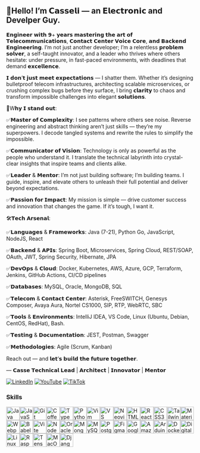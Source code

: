<!-- ## Hello! my pleasure I am Casseli..! 👋
 #### Electronic engineer with major in the I+D Software & Telecoms field. This is just a little bit of me, I self-taught by nature and I really like the professional challenges I am comfortable about working in a fast-paced team environment. Where operate under pressure and have to hit strict timelines to be successful. Thats' makes me feel alive!

#### I have a passion for customer satisfaction and engineering development. Working with a team that strives to solve the customers’ issues on the first try or develop a tough and amazing project of I+D ever will be a great accomplishment!

![Banner full Stack developer](./assets/img/fsDev.jpg)

#### There are some key words that I'd like to share of me such as The Creativity, Abstract Thinking, Recognize Patterns, find the beginning in reverse mode like Reverse Engineering that's my cup of tea! I mean I really like to make easy tough things, for instance, to be able to take complex information and present it in a clear, concise manner and be able to explain it further if required by a customer or project!

#### So, if you need some help with Tech please don't hesitate to contact me! and I'll be really happy to support you..!! -->

## 👋Hello! I’m 𝗖𝗮𝘀𝘀𝗲𝗹𝗶 — an 𝗘𝗹𝗲𝗰𝘁𝗿𝗼𝗻𝗶𝗰 and Develper Guy.
𝗘𝗻𝗴𝗶𝗻𝗲𝗲𝗿 𝘄𝗶𝘁𝗵 𝟵+ 𝘆𝗲𝗮𝗿𝘀 𝗺𝗮𝘀𝘁𝗲𝗿𝗶𝗻𝗴 𝘁𝗵𝗲 𝗮𝗿𝘁 𝗼𝗳 𝗧𝗲𝗹𝗲𝗰𝗼𝗺𝗺𝘂𝗻𝗶𝗰𝗮𝘁𝗶𝗼𝗻𝘀, 𝗖𝗼𝗻𝘁𝗮𝗰𝘁 𝗖𝗲𝗻𝘁𝗲𝗿 𝗩𝗼𝗶𝗰𝗲 𝗖𝗼𝗿𝗲, 𝗮𝗻𝗱 𝗕𝗮𝗰𝗸𝗲𝗻𝗱 𝗘𝗻𝗴𝗶𝗻𝗲𝗲𝗿𝗶𝗻𝗴. I’m not just another developer; I’m a relentless 𝗽𝗿𝗼𝗯𝗹𝗲𝗺 𝘀𝗼𝗹𝘃𝗲𝗿, a self-taught innovator, and a leader who thrives where others hesitate: under pressure, in fast-paced environments, with deadlines that demand 𝗲𝘅𝗰𝗲𝗹𝗹𝗲𝗻𝗰𝗲.

𝗜 𝗱𝗼𝗻’𝘁 𝗷𝘂𝘀𝘁 𝗺𝗲𝗲𝘁 𝗲𝘅𝗽𝗲𝗰𝘁𝗮𝘁𝗶𝗼𝗻𝘀 — I shatter them. Whether it’s designing bulletproof telecom infrastructures, architecting scalable microservices, or crushing complex bugs before they surface, I bring 𝗰𝗹𝗮𝗿𝗶𝘁𝘆 to chaos and transform impossible challenges into elegant 𝘀𝗼𝗹𝘂𝘁𝗶𝗼𝗻𝘀.

🎯W𝗵𝘆 𝗜 𝘀𝘁𝗮𝗻𝗱 𝗼𝘂𝘁:

✅𝗠𝗮𝘀𝘁𝗲𝗿 𝗼𝗳 𝗖𝗼𝗺𝗽𝗹𝗲𝘅𝗶𝘁𝘆: I see patterns where others see noise. Reverse engineering and abstract thinking aren’t just skills — they’re my superpowers. I decode tangled systems and rewrite the rules to simplify the impossible.

✅𝗖𝗼𝗺𝗺𝘂𝗻𝗶𝗰𝗮𝘁𝗼𝗿 𝗼𝗳 𝗩𝗶𝘀𝗶𝗼𝗻: Technology is only as powerful as the people who understand it. I translate the technical labyrinth into crystal-clear insights that inspire teams and clients alike.

✅𝗟𝗲𝗮𝗱𝗲𝗿 & 𝗠𝗲𝗻𝘁𝗼𝗿: I’m not just building software; I’m building teams. I guide, inspire, and elevate others to unleash their full potential and deliver beyond expectations.

✅𝗣𝗮𝘀𝘀𝗶𝗼𝗻 𝗳𝗼𝗿 𝗜𝗺𝗽𝗮𝗰𝘁: My mission is simple — drive customer success and innovation that changes the game. If it’s tough, I want it.

🛠️𝗧𝗲𝗰𝗵 𝗔𝗿𝘀𝗲𝗻𝗮𝗹:

✅𝗟𝗮𝗻𝗴𝘂𝗮𝗴𝗲𝘀 & 𝗙𝗿𝗮𝗺𝗲𝘄𝗼𝗿𝗸𝘀: Java (7-21), Python
Go, JavaScript, NodeJS, React

✅𝗕𝗮𝗰𝗸𝗲𝗻𝗱 & 𝗔𝗣𝗜𝘀: Spring Boot, Microservices, Spring Cloud, REST/SOAP, OAuth, JWT, Spring Security, Hibernate, JPA

✅𝗗𝗲𝘃𝗢𝗽𝘀 & 𝗖𝗹𝗼𝘂𝗱: Docker, Kubernetes, AWS, Azure, GCP, Terraform, Jenkins, GitHub Actions, CI/CD pipelines

✅𝗗𝗮𝘁𝗮𝗯𝗮𝘀𝗲𝘀: MySQL, Oracle, MongoDB, SQL

✅𝗧𝗲𝗹𝗲𝗰𝗼𝗺 & 𝗖𝗼𝗻𝘁𝗮𝗰𝘁 𝗖𝗲𝗻𝘁𝗲𝗿: Asterisk, FreeSWITCH, Genesys Composer, Avaya Aura, Nortel CS1000, SIP, RTP, WebRTC, SBC

✅𝗧𝗼𝗼𝗹𝘀 & 𝗘𝗻𝘃𝗶𝗿𝗼𝗻𝗺𝗲𝗻𝘁𝘀: IntelliJ IDEA, VS Code, Linux (Ubuntu, Debian, CentOS, RedHat), Bash.

✅𝗧𝗲𝘀𝘁𝗶𝗻𝗴 & 𝗗𝗼𝗰𝘂𝗺𝗲𝗻𝘁𝗮𝘁𝗶𝗼𝗻: JEST, Postman, Swagger

✅𝗠𝗲𝘁𝗵𝗼𝗱𝗼𝗹𝗼𝗴𝗶𝗲𝘀: Agile (Scrum, Kanban)


Reach out — and 𝗹𝗲𝘁’𝘀 𝗯𝘂𝗶𝗹𝗱 𝘁𝗵𝗲 𝗳𝘂𝘁𝘂𝗿𝗲 𝘁𝗼𝗴𝗲𝘁𝗵𝗲𝗿.

— 𝗖𝗮𝘀𝘀𝗲
𝗧𝗲𝗰𝗵𝗻𝗶𝗰𝗮𝗹 𝗟𝗲𝗮𝗱 | 𝗔𝗿𝗰𝗵𝗶𝘁𝗲𝗰𝘁 | 𝗜𝗻𝗻𝗼𝘃𝗮𝘁𝗼𝗿 | 𝗠𝗲𝗻𝘁𝗼𝗿

[![LinkedIn](https://img.shields.io/badge/linkedin-%230077B5.svg?style=for-the-badge&logo=linkedin&logoColor=white)](https://www.linkedin.com/in/casseli-layza/) [![YouTube](https://img.shields.io/badge/YouTube-%23FF0000.svg?style=for-the-badge&logo=YouTube&logoColor=white)](https://www.youtube.com/@casselilayza1179) [![TikTok](https://img.shields.io/badge/TikTok-%23000000.svg?style=for-the-badge&logo=TikTok&logoColor=white)]()


### Skills


<p align="left">
<a href="https://www.oracle.com/java/" target="_blank" rel="noreferrer"><img src="https://raw.githubusercontent.com/danielcranney/readme-generator/main/public/icons/skills/java-colored.svg" width="36" height="36" alt="Java" /></a><a href="https://developer.mozilla.org/en-US/docs/Web/JavaScript" target="_blank" rel="noreferrer"><img src="https://raw.githubusercontent.com/danielcranney/readme-generator/main/public/icons/skills/javascript-colored.svg" width="36" height="36" alt="JavaScript" /></a><a href="https://git-scm.com/" target="_blank" rel="noreferrer"><img src="https://raw.githubusercontent.com/danielcranney/readme-generator/main/public/icons/skills/git-colored.svg" width="36" height="36" alt="Git" /></a><a href="https://coffeescript.org/" target="_blank" rel="noreferrer"><img src="https://raw.githubusercontent.com/danielcranney/readme-generator/main/public/icons/skills/coffeescript-colored.svg" width="36" height="36" alt="Coffeescript" /></a><a href="https://www.typescriptlang.org/" target="_blank" rel="noreferrer"><img src="https://raw.githubusercontent.com/danielcranney/readme-generator/main/public/icons/skills/typescript-colored.svg" width="36" height="36" alt="TypeScript" /></a><a href="https://www.python.org/" target="_blank" rel="noreferrer"><img src="https://raw.githubusercontent.com/danielcranney/readme-generator/main/public/icons/skills/python-colored.svg" width="36" height="36" alt="Python" /></a><a href="https://www.vim.org/" target="_blank" rel="noreferrer"><img src="https://raw.githubusercontent.com/danielcranney/readme-generator/main/public/icons/skills/vim.svg" width="36" height="36" alt="Vim" /></a><a href="https://code.visualstudio.com/" target="_blank" rel="noreferrer"><img src="https://raw.githubusercontent.com/danielcranney/readme-generator/main/public/icons/skills/visualstudiocode.svg" width="36" height="36" alt="VS Code" /></a><a href="https://neovim.io/" target="_blank" rel="noreferrer"><img src="https://raw.githubusercontent.com/danielcranney/readme-generator/main/public/icons/skills/neovim.svg" width="36" height="36" alt="Neovim" /></a><a href="https://developer.mozilla.org/en-US/docs/Glossary/HTML5" target="_blank" rel="noreferrer"><img src="https://raw.githubusercontent.com/danielcranney/readme-generator/main/public/icons/skills/html5-colored.svg" width="36" height="36" alt="HTML5" /></a><a href="https://reactjs.org/" target="_blank" rel="noreferrer"><img src="https://raw.githubusercontent.com/danielcranney/readme-generator/main/public/icons/skills/react-colored.svg" width="36" height="36" alt="React" /></a><a href="https://www.w3.org/TR/CSS/#css" target="_blank" rel="noreferrer"><img src="https://raw.githubusercontent.com/danielcranney/readme-generator/main/public/icons/skills/css3-colored.svg" width="36" height="36" alt="CSS3" /></a><a href="https://tailwindcss.com/" target="_blank" rel="noreferrer"><img src="https://raw.githubusercontent.com/danielcranney/readme-generator/main/public/icons/skills/tailwindcss-colored.svg" width="36" height="36" alt="TailwindCSS" /></a><a href="https://mui.com/" target="_blank" rel="noreferrer"><img src="https://raw.githubusercontent.com/danielcranney/readme-generator/main/public/icons/skills/materialui-colored.svg" width="36" height="36" alt="Material UI" /></a><a href="https://webpack.js.org/" target="_blank" rel="noreferrer"><img src="https://raw.githubusercontent.com/danielcranney/readme-generator/main/public/icons/skills/webpack-colored.svg" width="36" height="36" alt="Webpack" /></a><a href="https://babeljs.io/" target="_blank" rel="noreferrer"><img src="https://raw.githubusercontent.com/danielcranney/readme-generator/main/public/icons/skills/babel-colored.svg" width="36" height="36" alt="Babel" /></a><a href="https://vitejs.dev/" target="_blank" rel="noreferrer"><img src="https://raw.githubusercontent.com/danielcranney/readme-generator/main/public/icons/skills/vite-colored.svg" width="36" height="36" alt="Vite" /></a><a href="https://nodejs.org/en/" target="_blank" rel="noreferrer"><img src="https://raw.githubusercontent.com/danielcranney/readme-generator/main/public/icons/skills/nodejs-colored.svg" width="36" height="36" alt="NodeJS" /></a><a href="https://www.oracle.com/uk/index.html" target="_blank" rel="noreferrer"><img src="https://raw.githubusercontent.com/danielcranney/readme-generator/main/public/icons/skills/oracle-colored.svg" width="36" height="36" alt="Oracle" /></a><a href="https://www.mongodb.com/" target="_blank" rel="noreferrer"><img src="https://raw.githubusercontent.com/danielcranney/readme-generator/main/public/icons/skills/mongodb-colored.svg" width="36" height="36" alt="MongoDB" /></a><a href="https://www.mysql.com/" target="_blank" rel="noreferrer"><img src="https://raw.githubusercontent.com/danielcranney/readme-generator/main/public/icons/skills/mysql-colored.svg" width="36" height="36" alt="MySQL" /></a><a href="https://www.postgresql.org/" target="_blank" rel="noreferrer"><img src="https://raw.githubusercontent.com/danielcranney/readme-generator/main/public/icons/skills/postgresql-colored.svg" width="36" height="36" alt="PostgreSQL" /></a><a href="https://www.figma.com/" target="_blank" rel="noreferrer"><img src="https://raw.githubusercontent.com/danielcranney/readme-generator/main/public/icons/skills/figma-colored.svg" width="36" height="36" alt="Figma" /></a><a href="https://cloud.google.com/" target="_blank" rel="noreferrer"><img src="https://raw.githubusercontent.com/danielcranney/readme-generator/main/public/icons/skills/googlecloud-colored.svg" width="36" height="36" alt="Google Cloud" /></a><a href="https://aws.amazon.com" target="_blank" rel="noreferrer"><img src="https://raw.githubusercontent.com/danielcranney/readme-generator/main/public/icons/skills/aws-colored.svg" width="36" height="36" alt="Amazon Web Services" /></a><a href="https://store.arduino.cc/?gclid=Cj0KCQjw2eilBhCCARIsAG0Pf8uueBifykWcsSS4LPESeGQfxGVKJYnzV7bz471XfknQJy_1VINVWM8aAkLtEALw_wcB" target="_blank" rel="noreferrer"><img src="https://raw.githubusercontent.com/danielcranney/readme-generator/main/public/icons/skills/arduino-colored.svg" width="36" height="36" alt="Arduino" /></a><a href="https://www.docker.com/" target="_blank" rel="noreferrer"><img src="https://raw.githubusercontent.com/danielcranney/readme-generator/main/public/icons/skills/docker-colored.svg" width="36" height="36" alt="Docker" /></a><a href="https://www.digitalocean.com" target="_blank" rel="noreferrer"><img src="https://raw.githubusercontent.com/danielcranney/readme-generator/main/public/icons/skills/digitalocean-colored.svg" width="36" height="36" alt="Digital Ocean" /></a><a href="https://www.linux.org" target="_blank" rel="noreferrer"><img src="https://raw.githubusercontent.com/danielcranney/readme-generator/main/public/icons/skills/linux-colored.svg" width="36" height="36" alt="Linux" /></a><a href="https://www.raspberrypi.org/" target="_blank" rel="noreferrer"><img src="https://raw.githubusercontent.com/danielcranney/readme-generator/main/public/icons/skills/raspberrypi-colored.svg" width="36" height="36" alt="Raspberry Pi" /></a><a href="https://www.tensorflow.org/" target="_blank" rel="noreferrer"><img src="https://raw.githubusercontent.com/danielcranney/readme-generator/main/public/icons/skills/tensorflow-colored.svg" width="36" height="36" alt="TensorFlow" /></a><a href="https://apple.com" target="_blank" rel="noreferrer"><img src="https://raw.githubusercontent.com/danielcranney/readme-generator/main/public/icons/skills/macos-colored.svg" width="36" height="36" alt="MacOS" /></a><a href="https://www.djangoproject.com/" target="_blank" rel="noreferrer"><img src="https://raw.githubusercontent.com/danielcranney/readme-generator/main/public/icons/skills/django-colored.svg" width="36" height="36" alt="Django" /></a>
</p>


<!-- ![Top Langs](https://github-readme-stats.vercel.app/api/top-langs/?username=CasseliLayza&hide_progress=true) -->

<!--
**CasseliLayza/CasseliLayza** is a ✨ _special_ ✨ repository because its `README.md` (this file) appears on your GitHub profile.

Here are some ideas to get you started:

- 🔭 I’m currently working on ...
- 🌱 I’m currently learning ...
- 👯 I’m looking to collaborate on ...
- 🤔 I’m looking for help with ...
- 💬 Ask me about ...
- 📫 How to reach me: ...
- 😄 Pronouns: ...
- ⚡ Fun fact: ...
-->
